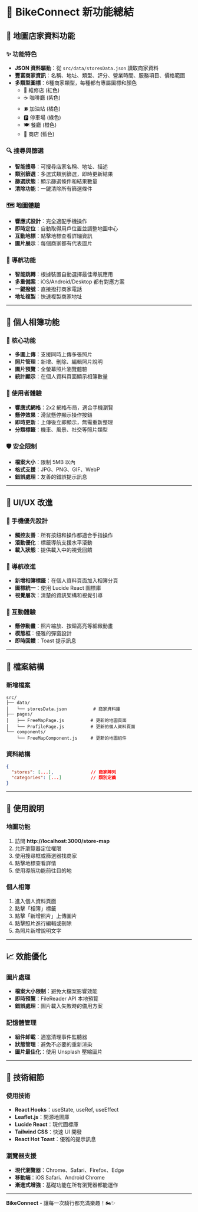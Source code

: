 # 🚀 BikeConnect 新功能總結

## 📍 地圖店家資料功能

### ✨ 功能特色
- **JSON 資料驅動**：從 `src/data/storesData.json` 讀取商家資料
- **豐富商家資訊**：名稱、地址、類型、評分、營業時間、服務項目、價格範圍
- **多類型圖標**：6種商家類型，每種都有專屬圖標和顏色
  - 🔧 維修店 (紅色)
  - ☕ 咖啡廳 (紫色)  
  - ⛽ 加油站 (橘色)
  - 🅿️ 停車場 (綠色)
  - 🍽️ 餐廳 (橙色)
  - 🏪 商店 (藍色)

### 🔍 搜尋與篩選
- **智能搜尋**：可搜尋店家名稱、地址、描述
- **類別篩選**：多選式類別篩選，即時更新結果
- **篩選狀態**：顯示篩選條件和結果數量
- **清除功能**：一鍵清除所有篩選條件

### 🗺️ 地圖體驗
- **響應式設計**：完全適配手機操作
- **即時定位**：自動取得用戶位置並調整地圖中心
- **互動地標**：點擊地標查看詳細資訊
- **圖片展示**：每個商家都有代表圖片

### 🧭 導航功能
- **智能跳轉**：根據裝置自動選擇最佳導航應用
- **多重備案**：iOS/Android/Desktop 都有對應方案
- **一鍵撥號**：直接撥打商家電話
- **地址複製**：快速複製商家地址

---

## 📸 個人相簿功能

### 🎯 核心功能
- **多圖上傳**：支援同時上傳多張照片
- **照片管理**：新增、刪除、編輯照片說明
- **圖片預覽**：全螢幕照片瀏覽體驗
- **統計顯示**：在個人資料頁面顯示相簿數量

### 📱 使用者體驗
- **響應式網格**：2x2 網格布局，適合手機瀏覽
- **懸停效果**：滑鼠懸停顯示操作按鈕
- **即時更新**：上傳後立即顯示，無需重新整理
- **分類標籤**：機車、風景、社交等照片類型

### 🛡️ 安全限制
- **檔案大小**：限制 5MB 以內
- **格式支援**：JPG、PNG、GIF、WebP
- **錯誤處理**：友善的錯誤提示訊息

---

## 🎨 UI/UX 改進

### 📱 手機優先設計
- **觸控友善**：所有按鈕和操作都適合手指操作
- **滾動優化**：標籤導航支援水平滾動
- **載入狀態**：提供載入中的視覺回饋

### 🎯 導航改進
- **新增相簿標籤**：在個人資料頁面加入相簿分頁
- **圖標統一**：使用 Lucide React 圖標庫
- **視覺層次**：清楚的資訊架構和視覺引導

### 🌟 互動體驗
- **懸停動畫**：照片縮放、按鈕高亮等細緻動畫
- **模態框**：優雅的彈窗設計
- **即時回饋**：Toast 提示訊息

---

## 📁 檔案結構

### 新增檔案
```
src/
├── data/
│   └── storesData.json          # 商家資料庫
├── pages/
│   ├── FreeMapPage.js          # 更新的地圖頁面
│   └── ProfilePage.js          # 更新的個人資料頁面
└── components/
    └── FreeMapComponent.js     # 更新的地圖組件
```

### 資料結構
```json
{
  "stores": [...],              // 商家陣列
  "categories": [...]           // 類別定義
}
```

---

## 🚀 使用說明

### 地圖功能
1. 訪問 **http://localhost:3000/store-map**
2. 允許瀏覽器定位權限
3. 使用搜尋框或篩選器找商家
4. 點擊地標查看詳情
5. 使用導航功能前往目的地

### 個人相簿
1. 進入個人資料頁面
2. 點擊「相簿」標籤
3. 點擊「新增照片」上傳圖片
4. 點擊照片進行編輯或刪除
5. 為照片新增說明文字

---

## 📈 效能優化

### 圖片處理
- **檔案大小限制**：避免大檔案影響效能
- **即時預覽**：FileReader API 本地預覽
- **錯誤處理**：圖片載入失敗時的備用方案

### 記憶體管理
- **組件卸載**：適當清理事件監聽器
- **狀態管理**：避免不必要的重新渲染
- **圖片最佳化**：使用 Unsplash 壓縮圖片

---

## 🔧 技術細節

### 使用技術
- **React Hooks**：useState, useRef, useEffect
- **Leaflet.js**：開源地圖庫
- **Lucide React**：現代圖標庫
- **Tailwind CSS**：快速 UI 開發
- **React Hot Toast**：優雅的提示訊息

### 瀏覽器支援
- **現代瀏覽器**：Chrome、Safari、Firefox、Edge
- **移動端**：iOS Safari、Android Chrome
- **漸進式增強**：基礎功能在所有瀏覽器都能運作

---

**BikeConnect** - 讓每一次騎行都充滿樂趣！🏍️✨ 